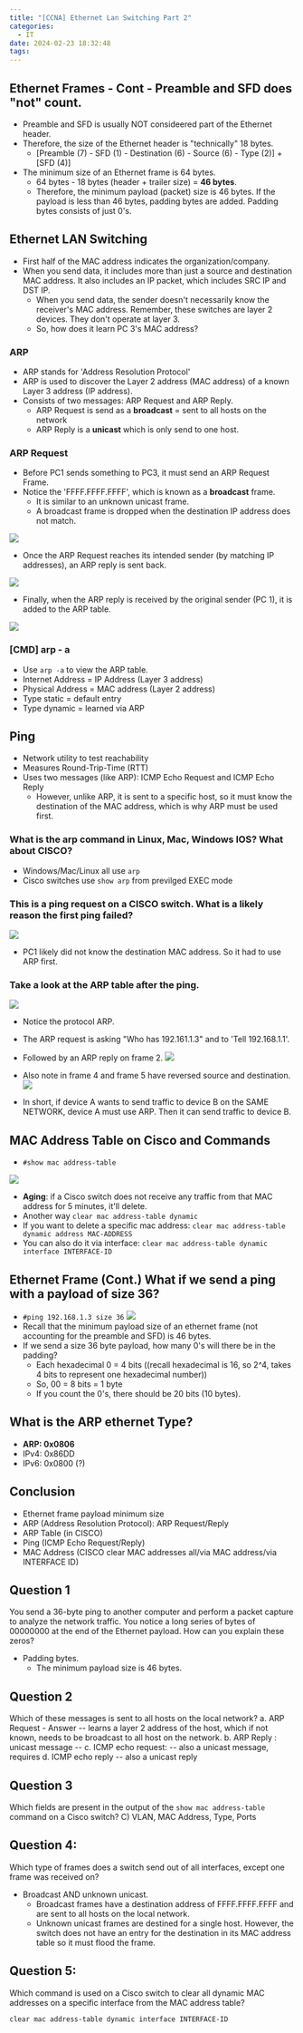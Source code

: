 ```yaml
---
title: "[CCNA] Ethernet Lan Switching Part 2"
categories:
  - IT
date: 2024-02-23 18:32:48
tags:
---
```

## Ethernet Frames - Cont - Preamble and SFD does "not" count.
- Preamble and SFD is usually NOT consideered part of the Ethernet header.
- Therefore, the size of the Ethernet header is "technically" 18 bytes.
	- [Preamble (7) - SFD (1) - Destination (6) - Source (6) - Type (2)] + [SFD (4)]
- The minimum size of an Ethernet frame is 64 bytes.
	- 64 bytes - 18 bytes (header + trailer size) = **46 bytes**.
	- Therefore, the minimum payload (packet) size is 46 bytes. If the payload is less than 46 bytes, padding bytes are added. Padding bytes consists of just 0's. 

## Ethernet LAN Switching

- First half of the MAC address indicates the organization/company.
- When you send data, it includes more than just a source and destination MAC address. It also includes an IP packet, which includes SRC IP and DST IP. 
	- When you send data, the sender doesn't necessarily know the receiver's MAC address. Remember, these switches are layer 2 devices. They don't operate at layer 3. 
	- So, how does it learn PC 3's MAC address? 

### ARP
- ARP stands for 'Address Resolution Protocol'
- ARP is used to discover the Layer 2 address (MAC address) of a known Layer 3 address (IP address).
- Consists of two messages: ARP Request and ARP Reply.
	- ARP Request is send as a **broadcast** = sent to all hosts on the network
	- ARP Reply is a **unicast** which is only send to one host.

### ARP Request
- Before PC1 sends something to PC3, it must send an ARP Request Frame.
- Notice the 'FFFF.FFFF.FFFF', which is known as a **broadcast** frame. 
	- It is similar to an unknown unicast frame. 
	- A broadcast frame is dropped when the destination IP address does not match. 

![](../../images/Pasted%20image%2020240223164715.png)

- Once the ARP Request reaches its intended sender (by matching IP addresses), an ARP reply is sent back. 

![](../../images/Pasted%20image%2020240223165019.png)

- Finally, when the ARP reply is received by the original sender (PC 1), it is added to the ARP table. 

![](../../images/Pasted%20image%2020240223165215.png)

### [CMD] arp - a
- Use `arp -a` to view the ARP table.
- Internet Address = IP Address (Layer 3 address)
- Physical Address = MAC address (Layer 2 address)
- Type static = default entry
- Type dynamic = learned via ARP

## Ping
- Network utility to test reachability
- Measures Round-Trip-Time (RTT)
- Uses two messages (like ARP): ICMP Echo Request and ICMP Echo Reply
	- However, unlike ARP, it is sent to a specific host, so it must know the destination of the MAC address, which is why ARP must be used first.

### What is the arp command in Linux, Mac, Windows IOS? What about CISCO?
- Windows/Mac/Linux all use `arp`
- Cisco switches use `show arp` from previlged EXEC mode 

### This is a ping request on a CISCO switch. What is a likely reason the first ping failed?

![](../../images/Pasted%20image%2020240223170234.png)
- PC1 likely did not know the destination MAC address. So it had to use ARP first.

### Take a look at the ARP table after the ping.

![](../../images/Pasted%20image%2020240223170528.png)

- Notice the protocol ARP. 
- The ARP request is asking "Who has 192.161.1.3" and to 'Tell 192.168.1.1'.
- Followed by an ARP reply on frame 2.
![](../../images/Pasted%20image%2020240223170835.png)

- Also note in frame 4 and frame 5 have reversed source and destination.
![](../../images/Pasted%20image%2020240223170915.png)

- In short, if device A wants to send traffic to device B on the SAME NETWORK, device A must use ARP. Then it can send traffic to device B.


## MAC Address Table on Cisco and Commands
- `#show mac address-table`

![](../../images/Pasted%20image%2020240223180109.png)
- **Aging**: if a Cisco switch does not receive any traffic from that MAC address for 5 minutes, it'll delete.
- Another way `clear mac address-table dynamic`
- If you want to delete a specific mac address: `clear mac address-table dynamic address MAC-ADDRESS`
- You can also do it via interface: `clear mac address-table dynamic interface INTERFACE-ID`

## Ethernet Frame (Cont.) What if we send a ping with a payload of size 36?
- `#ping 192.168.1.3 size 36`
![](../../images/Pasted%20image%2020240223180554.png)
- Recall that the minimum payload size of an ethernet frame (not accounting for the preamble and SFD) is 46 bytes.
- If we send a size 36 byte payload, how many 0's will there be in the padding?
	- Each hexadecimal 0 = 4 bits ((recall hexadecimal is 16, so 2^4, takes 4 bits to represent one hexadecimal number))
	- So, 00 = 8 bits = 1 byte
	- If you count the 0's, there should be 20 bits (10 bytes). 

## What is the ARP ethernet Type? 
- **ARP: 0x0806**
- IPv4: 0x86DD
- IPv6: 0x0800 (?)


## Conclusion
- Ethernet frame payload minimum size
- ARP (Address Resolution Protocol): ARP Request/Reply
- ARP Table (in CISCO)
- Ping (ICMP Echo Request/Reply)
- MAC Address (CISCO clear MAC addresses all/via MAC address/via INTERFACE ID)

## Question 1
You send a 36-byte ping to another computer and perform a packet capture to analyze the network traffic. You notice a long series of bytes of 00000000 at the end of the Ethernet payload. How can you explain these zeros?
- Padding bytes.
	- The minimum payload size is 46 bytes.

## Question 2
Which of these messages is sent to all hosts on the local network? 
a. ARP Request - Answer -- learns a layer 2 address of the host, which if not known, needs to be broadcast to all host on the network.
b. ARP Reply : unicast message -- 
c. ICMP echo request: -- also a unicast message, requires
d. ICMP echo reply -- also a unicast reply


## Question 3
Which fields are present in the output of the `show mac address-table` command on a Cisco switch?
C) VLAN, MAC Address, Type, Ports

## Question 4: 
Which type of frames does a switch send out of all interfaces, except one frame was received on?
- Broadcast AND unknown unicast. 
	- Broadcast frames have a destination address of FFFF.FFFF.FFFF and are sent to all hosts on the local network.
	- Unknown unicast frames are destined for a single host. However, the switch does not have an entry for the destination in its MAC address table so it must flood the frame. 

## Question 5: 
Which command is used on a Cisco switch to clear all dynamic MAC addresses on a specific interface from the MAC address table?

`clear mac address-table dynamic interface INTERFACE-ID`